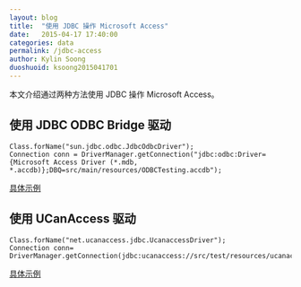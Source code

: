 ```yaml
---
layout: blog
title:  "使用 JDBC 操作 Microsoft Access"
date:   2015-04-17 17:40:00
categories: data
permalink: /jdbc-access
author: Kylin Soong
duoshuoid: ksoong2015041701
---
```


本文介绍通过两种方法使用 JDBC 操作 Microsoft Access。

## 使用 JDBC ODBC Bridge 驱动

~~~
Class.forName("sun.jdbc.odbc.JdbcOdbcDriver");
Connection conn = DriverManager.getConnection("jdbc:odbc:Driver={Microsoft Access Driver (*.mdb, *.accdb)};DBQ=src/main/resources/ODBCTesting.accdb");
~~~

[具体示例](https://github.com/kylinsoong/data/blob/master/ms-file/src/main/java/org/jboss/teiid/datasources/MSAccessJDBCODBCClient.java)

## 使用 UCanAccess 驱动

~~~
Class.forName("net.ucanaccess.jdbc.UcanaccessDriver");
Connection conn= DriverManager.getConnection(jdbc:ucanaccess://src/test/resources/ucanaccess/ODBCTesting.accdb);
~~~

[具体示例](https://github.com/kylinsoong/data/blob/master/ms-file/src/main/java/org/jboss/teiid/datasources/UCanAccessJDBCClient.java)
